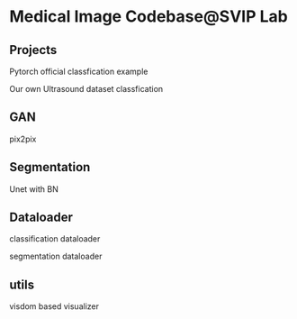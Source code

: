 # Medical Image Codebase@SVIP Lab
## Projects
Pytorch official classfication example

Our own Ultrasound dataset classfication

## GAN
pix2pix

## Segmentation
Unet with BN

## Dataloader
classification dataloader

segmentation dataloader

## utils
visdom based visualizer